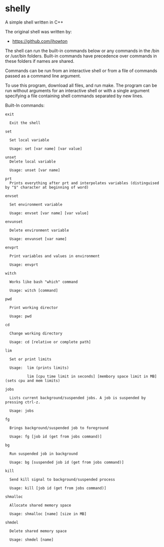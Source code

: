 # shelly
A simple shell written in C++

The original shell was written by:
  - https://github.com/jhowton


The shell can run the built-in commands below or any commands in the /bin or /usr/bin folders.
Built-in commands have precedence over commands in these folders if names are shared. 

Commands can be run from an interactive shell or from a file of commands passed as a command line argument.

To use this program, download all files, and run make. The program can be run without arguments for an interactive shell
or with a single argument specifying a file containing shell commands separated by new lines.

Built-In commands:
  
    exit
  
      Exit the shell
    
    set
    
      Set local variable
    
      Usage: set [var name] [var value]
    
    unset
      Delete local variable
    
      Usage: unset [var name]
  
    prt
      Prints everything after prt and interpolates variables (distinguised by "$" character at beginning of word)
  
    envset
      
      Set environment variable
      
      Usage: envset [var name] [var value]
    
    envunset
      
      Delete environment variable
      
      Usage: envunset [var name]
    
    envprt
    
      Print variables and values in environment
    
      Usage: envprt
  
    witch
    
      Works like bash "which" command
    
      Usage: witch [command]
  
    pwd
      
      Print working director
      
      Usage: pwd

    cd
      
      Change working directory
      
      Usage: cd [relative or complete path]

    lim
      
      Set or print limits
      
      Usage:  lim (prints limits)
              
              lim [cpu time limit in seconds] [membory space limit in MB] (sets cpu and mem limits)

    jobs
      
      Lists current background/suspended jobs. A job is suspended by pressing ctrl-z.
      
      Usage: jobs

    fg
      
      Brings background/suspended job to foreground
      
      Usage: fg [job id (get from jobs command)]

    bg
      
      Run suspended job in background
      
      Usage: bg [suspended job id (get from jobs command)]

    kill
      
      Send kill signal to background/suspended process
      
      Usage: kill [job id (get from jobs command)]

    shmalloc
      
      Allocate shared memory space
      
      Usage: shmalloc [name] [size in MB]

    shmdel
      
      Delete shared memory space
      
      Usage: shmdel [name]
